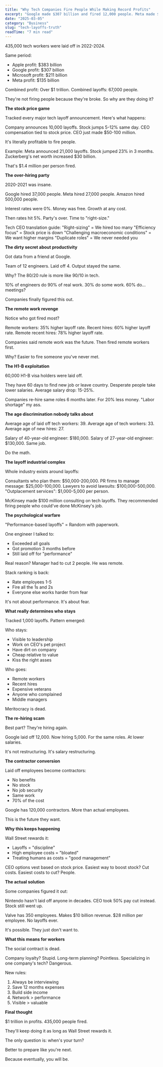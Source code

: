 ```yaml
---
title: "Why Tech Companies Fire People While Making Record Profits"
excerpt: "Google made $307 billion and fired 12,000 people. Meta made $135 billion and fired 21,000. Here's what's really happening."
date: "2025-03-05"
category: "Business"
slug: "tech-layoffs-truth"
readTime: "7 min read"
---
```


435,000 tech workers were laid off in 2022-2024.

Same period:
- Apple profit: $383 billion
- Google profit: $307 billion  
- Microsoft profit: $211 billion
- Meta profit: $135 billion

Combined profit: Over $1 trillion.
Combined layoffs: 67,000 people.

They're not firing people because they're broke. So why are they doing it?

**The stock price game**

Tracked every major tech layoff announcement. Here's what happens:

Company announces 10,000 layoffs.
Stock jumps 5-12% same day.
CEO compensation tied to stock price.
CEO just made $50-100 million.

It's literally profitable to fire people.

Example:
Meta announced 21,000 layoffs.
Stock jumped 23% in 3 months.
Zuckerberg's net worth increased $30 billion.

That's $1.4 million per person fired.

**The over-hiring party**

2020-2021 was insane.

Google hired 37,000 people.
Meta hired 27,000 people.
Amazon hired 500,000 people.

Interest rates were 0%.
Money was free.
Growth at any cost.

Then rates hit 5%.
Party's over.
Time to "right-size."

Tech CEO translation guide:
"Right-sizing" = We hired too many
"Efficiency focus" = Stock price is down
"Challenging macroeconomic conditions" = We want higher margins
"Duplicate roles" = We never needed you

**The dirty secret about productivity**

Got data from a friend at Google.

Team of 12 engineers.
Laid off 4.
Output stayed the same.

Why? The 80/20 rule is more like 90/10 in tech.

10% of engineers do 90% of real work.
30% do some work.
60% do... meetings?

Companies finally figured this out.

**The remote work revenge**

Notice who got fired most?

Remote workers: 35% higher layoff rate.
Recent hires: 60% higher layoff rate.
Remote recent hires: 78% higher layoff rate.

Companies said remote work was the future.
Then fired remote workers first.

Why? Easier to fire someone you've never met.

**The H1-B exploitation**

60,000 H1-B visa holders were laid off.

They have 60 days to find new job or leave country.
Desperate people take lower salaries.
Average salary drop: 15-25%.

Companies re-hire same roles 6 months later.
For 20% less money.
"Labor shortage" my ass.

**The age discrimination nobody talks about**

Average age of laid off tech workers: 39.
Average age of tech workers: 33.
Average age of new hires: 27.

Salary of 40-year-old engineer: $180,000.
Salary of 27-year-old engineer: $130,000.
Same job.

Do the math.

**The layoff industrial complex**

Whole industry exists around layoffs:

Consultants who plan them: $50,000-200,000.
PR firms to manage message: $25,000-100,000.
Lawyers to avoid lawsuits: $100,000-500,000.
"Outplacement services": $1,000-5,000 per person.

McKinsey made $100 million consulting on tech layoffs.
They recommended firing people who could've done McKinsey's job.

**The psychological warfare**

"Performance-based layoffs" = Random with paperwork.

One engineer I talked to:
- Exceeded all goals
- Got promotion 3 months before
- Still laid off for "performance"

Real reason? Manager had to cut 2 people. He was remote.

Stack ranking is back:
- Rate employees 1-5
- Fire all the 1s and 2s
- Everyone else works harder from fear

It's not about performance. It's about fear.

**What really determines who stays**

Tracked 1,000 layoffs. Pattern emerged:

Who stays:
- Visible to leadership
- Work on CEO's pet project  
- Have dirt on company
- Cheap relative to value
- Kiss the right asses

Who goes:
- Remote workers
- Recent hires
- Expensive veterans
- Anyone who complained
- Middle managers

Meritocracy is dead.

**The re-hiring scam**

Best part? They're hiring again.

Google laid off 12,000.
Now hiring 5,000.
For the same roles.
At lower salaries.

It's not restructuring. It's salary restructuring.

**The contractor conversion**

Laid off employees become contractors:
- No benefits
- No stock
- No job security
- Same work
- 70% of the cost

Google has 120,000 contractors.
More than actual employees.

This is the future they want.

**Why this keeps happening**

Wall Street rewards it:
- Layoffs = "discipline"
- High employee costs = "bloated"
- Treating humans as costs = "good management"

CEO options vest based on stock price.
Easiest way to boost stock? Cut costs.
Easiest costs to cut? People.

**The actual solution**

Some companies figured it out:

Nintendo hasn't laid off anyone in decades.
CEO took 50% pay cut instead.
Stock still went up.

Valve has 350 employees.
Makes $10 billion revenue.
$28 million per employee.
No layoffs ever.

It's possible. They just don't want to.

**What this means for workers**

The social contract is dead.

Company loyalty? Stupid.
Long-term planning? Pointless.
Specializing in one company's tech? Dangerous.

New rules:
1. Always be interviewing
2. Save 12 months expenses
3. Build side income
4. Network > performance
5. Visible > valuable

**Final thought**

$1 trillion in profits.
435,000 people fired.

They'll keep doing it as long as Wall Street rewards it.

The only question is: when's your turn?

Better to prepare like you're next.

Because eventually, you will be.